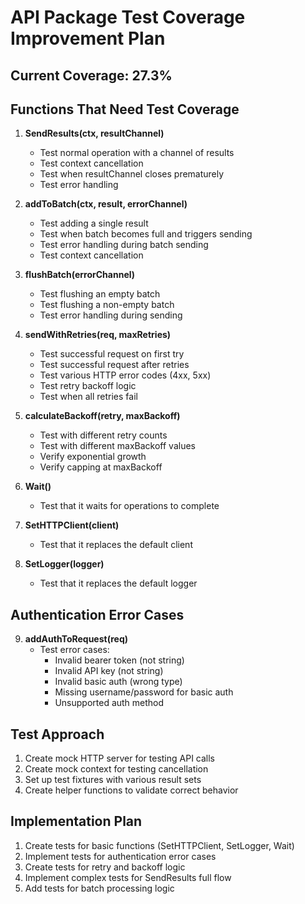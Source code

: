 # API Package Test Coverage Improvement Plan

## Current Coverage: 27.3%

## Functions That Need Test Coverage

1. **SendResults(ctx, resultChannel)**
   - Test normal operation with a channel of results
   - Test context cancellation
   - Test when resultChannel closes prematurely
   - Test error handling

2. **addToBatch(ctx, result, errorChannel)**
   - Test adding a single result
   - Test when batch becomes full and triggers sending
   - Test error handling during batch sending
   - Test context cancellation

3. **flushBatch(errorChannel)**
   - Test flushing an empty batch
   - Test flushing a non-empty batch
   - Test error handling during sending

4. **sendWithRetries(req, maxRetries)**
   - Test successful request on first try
   - Test successful request after retries
   - Test various HTTP error codes (4xx, 5xx)
   - Test retry backoff logic
   - Test when all retries fail

5. **calculateBackoff(retry, maxBackoff)**
   - Test with different retry counts
   - Test with different maxBackoff values
   - Verify exponential growth
   - Verify capping at maxBackoff

6. **Wait()**
   - Test that it waits for operations to complete

7. **SetHTTPClient(client)**
   - Test that it replaces the default client

8. **SetLogger(logger)**
   - Test that it replaces the default logger

## Authentication Error Cases

9. **addAuthToRequest(req)**
   - Test error cases:
     - Invalid bearer token (not string)
     - Invalid API key (not string)
     - Invalid basic auth (wrong type)
     - Missing username/password for basic auth
     - Unsupported auth method

## Test Approach

1. Create mock HTTP server for testing API calls
2. Create mock context for testing cancellation
3. Set up test fixtures with various result sets
4. Create helper functions to validate correct behavior

## Implementation Plan

1. Create tests for basic functions (SetHTTPClient, SetLogger, Wait)
2. Implement tests for authentication error cases
3. Create tests for retry and backoff logic
4. Implement complex tests for SendResults full flow
5. Add tests for batch processing logic
